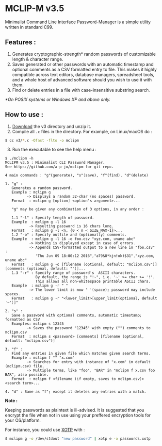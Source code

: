 # MCLIP-M v3.5

 Minimalist Command Line Interface Password-Manager is a simple utility written in standard C99.

## Features :
1. Generates cryptographic-strength* random passwords of customizable length & character range.
2. Saves generated or other passwords with an automatic timestamp and optional comments as a CSV formatted entry to file. This makes it highly compatible across text editors, database managers, spreadsheet tools, and a whole host of advanced software should you wish to use it with them.
3. Find or delete entries in a file with case-insensitive substring search. 

*\*On POSIX systems or Windows XP and above only.*

## How to use :
1. [Download](https://download-directory.github.io/?url=https%3A%2F%2Fgithub.com%2Fa-p-jo%2FMCLIP-M%2Ftree%2Fmain%2Fv3) the v3 directory and unzip it.
2. Compile all `.c` files in the directory.  For example, on Linux/macOS do :
```sh
$ cc v3/*.c -Ofast -flto -o mclipm
```
3. Run the executable to see the help menu :
```
$ ./mclipm -h
MCLIPM v3.5 : Minimalist CLI Password Manager.
See https://github.com/a-p-jo/mclipm for git repo.

4 main commands : "g"(generate), "s"(save), "f"(find), "d"(delete)

1. "g" :
   Generates a random password.
   Example : mclipm g
          -> Displays a random 32-char (no spaces) password.
   Format  : mclipm g [option] <option's argument>...

   "g" may be given any combination of 3 options, in any order :

   1.1 "-l" : Specify length of password.
   Example  : mclipm g -l 16
           -> Resulting password is 16 chars long.
   Format   : mclipm g -l <n, {0 < n < SIZE_MAX-1}>...
   1.2 "-o" : Specify outfile and (optionally) comments.
   Example  : mclipm g -l 16 -o foo.csv "xyz.com, uname abc"
           -> Nothing is displayed except in case of errors.
           -> Appends CSV-formatted output to a new line in "foo.csv" :
              "Thu Jun 09 18:00:12 2016","a79&8*kjn!ok)$31","xyz.com, uname abc"
   Format   : mclipm g -o [filename (optional, default: "mclipm.csv")] [comments (optional, default: "")]...
   1.3 "-r" : Specify range of password's  ASCII characters.
              By default, the range is "!~", i.e. '~' >= char >= '!'.
              This allows all non-whitespace printable ASCII chars.
   Example  : mclipm g -r " "
           -> The lower limit is now ' '(space); password may include spaces.
   Format   : mclipm g -r "<lower_limit>[upper_limit(optional, default '~')]"

2. "s" :
   Save a password with optional comments, automatic timestamp; formatted as CSV
   Examples: mclipm s 12345
          -> Saves the password "12345" with empty ("") comments to mclipm.csv
   Format  : mclipm s <password> [comments] [filename (optional, default: "mclipm.csv")]

3. "f" :
   Find any entries in given file which matches given search terms.
   Example : mclipm f "" "x.com"
          -> Searches for entry with instance of "x.com" in default (mclipm.csv) file.
          -> Multiple terms, like "foo", "BAR" in "mclipm f x.csv foo BAR", also possible.
   Format  : mclipm f <filename (if empty, saves to mclipm.csv)> <search term>...

4. "d" : Same as "f"; except it deletes any entries with a match.
```
**Note :** 

Keeping passwords as plaintext is ill-advised. It is suggested that you  encrypt the file when not in use using your preffered
encryption tools for your OS/platform. 

For instance, you could use [XOTP](https://github.com/a-p-jo/xotp) with :
```sh
$ mclipm g -o /dev/stdout "new password" | xotp e -o passwords.xotp
```
